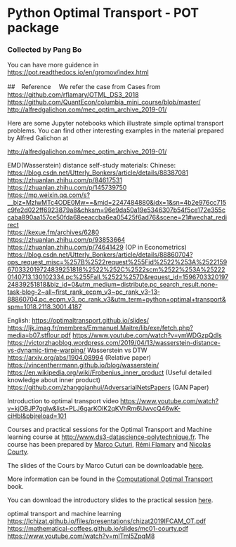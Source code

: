 # Python Optimal Transport - POT package

### Collected by Pang Bo

You can have more guidence in 
https://pot.readthedocs.io/en/gromov/index.html


##　Reference　
We refer the case from Cases from
https://github.com/rflamary/OTML_DS3_2018
https://github.com/QuantEcon/columbia_mini_course/blob/master/
http://alfredgalichon.com/mec_optim_archive_2019-01/

Here are some Jupyter notebooks which illustrate simple optimal transport problems. You can find other interesting examples in the material prepared by Alfred Galichon at

http://alfredgalichon.com/mec_optim_archive_2019-01/


EMD(Wasserstein) distance self-study materials:
Chinese:
https://blog.csdn.net/Utterly_Bonkers/article/details/88387081 
https://zhuanlan.zhihu.com/p/84617531   
https://zhuanlan.zhihu.com/p/145739750    
https://mp.weixin.qq.com/s?__biz=MzIwMTc4ODE0Mw==&mid=2247484880&idx=1&sn=4b2e976cc715c9fe2d022ff6923879a8&chksm=96e9da50a19e5346307b54f5ce172e355ccaba890aa157ce50fda68eeaccba6ea05425f6ad76&scene=21#wechat_redirect  
https://kexue.fm/archives/6280  
https://zhuanlan.zhihu.com/p/93853664 
https://zhuanlan.zhihu.com/p/74641429   (OP in Econometrics) 
https://blog.csdn.net/Utterly_Bonkers/article/details/88860704?ops_request_misc=%257B%2522request%255Fid%2522%253A%2522159670332019724839251818%2522%252C%2522scm%2522%253A%252220140713.130102334.pc%255Fall.%2522%257D&request_id=159670332019724839251818&biz_id=0&utm_medium=distribute.pc_search_result.none-task-blog-2~all~first_rank_ecpm_v3~pc_rank_v3-13-88860704.pc_ecpm_v3_pc_rank_v3&utm_term=python+optimal+transport&spm=1018.2118.3001.4187


English:
https://optimaltransport.github.io/slides/
https://ljk.imag.fr/membres/Emmanuel.Maitre/lib/exe/fetch.php?media=b07.stflour.pdf
https://www.youtube.com/watch?v=ymWDGzpQdls
https://victorzhaoblog.wordpress.com/2019/04/13/wasserstein-distance-vs-dynamic-time-warping/   Wasserstein vs DTW
https://arxiv.org/abs/1904.08994    (Relative paper)
https://vincentherrmann.github.io/blog/wasserstein/
https://en.wikipedia.org/wiki/Frobenius_inner_product  (Useful detailed knowledge about inner product)
https://github.com/zhangqianhui/AdversarialNetsPapers  (GAN Paper)


Introduction to optimal transport video
https://www.youtube.com/watch?v=kjOBJP7gglw&list=PLJ6garKOlK2qKVhRm6UwvcQ46wK-ciHbl&pbjreload=101

Courses and practical sessions for the Optimal Transport and Machine learning course at http://www.ds3-datascience-polytechnique.fr.
The course has been prepared by [Marco Cuturi](http://marcocuturi.net/),
 [Rémi Flamary](http://remi.flamary.com/) and [Nicolas Courty](http://people.irisa.fr/Nicolas.Courty/).

The slides of the Cours by Marco Cuturi can be downloadable [here](https://www.dropbox.com/s/3kuqnhmf2q0dzjq/mlss18_argentina.pdf?dl=0).


More information can be found in the [Computational Optimal Transport](https://arxiv.org/pdf/1803.00567.pdf) book.


You can download the introductory slides to the practical session [here](https://remi.flamary.com/cours/otml/OTML_TPDS3_2018.pdf).

optimal transport and machine learning
https://lchizat.github.io/files/presentations/chizat2019IFCAM_OT.pdf
https://mathematical-coffees.github.io/slides/mc01-courty.pdf
https://www.youtube.com/watch?v=mITml5ZpqM8



